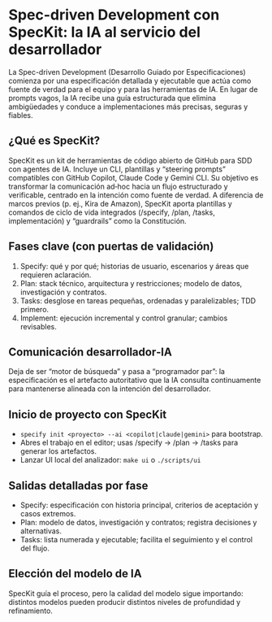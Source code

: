 # Spec-driven Development con SpecKit: la IA al servicio del desarrollador

La Spec-driven Development (Desarrollo Guiado por Especificaciones) comienza por una especificación detallada y ejecutable que actúa como fuente de verdad para el equipo y para las herramientas de IA. En lugar de prompts vagos, la IA recibe una guía estructurada que elimina ambigüedades y conduce a implementaciones más precisas, seguras y fiables.

## ¿Qué es SpecKit?
SpecKit es un kit de herramientas de código abierto de GitHub para SDD con agentes de IA. Incluye un CLI, plantillas y “steering prompts” compatibles con GitHub Copilot, Claude Code y Gemini CLI. Su objetivo es transformar la comunicación ad‑hoc hacia un flujo estructurado y verificable, centrado en la intención como fuente de verdad. A diferencia de marcos previos (p. ej., Kira de Amazon), SpecKit aporta plantillas y comandos de ciclo de vida integrados (/specify, /plan, /tasks, implementación) y “guardrails” como la Constitución.

## Fases clave (con puertas de validación)
1. Specify: qué y por qué; historias de usuario, escenarios y áreas que requieren aclaración.
2. Plan: stack técnico, arquitectura y restricciones; modelo de datos, investigación y contratos.
3. Tasks: desglose en tareas pequeñas, ordenadas y paralelizables; TDD primero.
4. Implement: ejecución incremental y control granular; cambios revisables.

## Comunicación desarrollador‑IA
Deja de ser “motor de búsqueda” y pasa a “programador par”: la especificación es el artefacto autoritativo que la IA consulta continuamente para mantenerse alineada con la intención del desarrollador.

## Inicio de proyecto con SpecKit
- `specify init <proyecto> --ai <copilot|claude|gemini>` para bootstrap.
- Abres el trabajo en el editor; usas /specify → /plan → /tasks para generar los artefactos.
- Lanzar UI local del analizador: `make ui` o `./scripts/ui`

## Salidas detalladas por fase
- Specify: especificación con historia principal, criterios de aceptación y casos extremos.
- Plan: modelo de datos, investigación y contratos; registra decisiones y alternativas.
- Tasks: lista numerada y ejecutable; facilita el seguimiento y el control del flujo.

## Elección del modelo de IA
SpecKit guía el proceso, pero la calidad del modelo sigue importando: distintos modelos pueden producir distintos niveles de profundidad y refinamiento.
